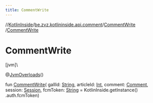 ```yaml
---
title: CommentWrite
---
```

//[KotlinInside](../../../index.html)/[be.zvz.kotlininside.api.comment](../index.html)/[CommentWrite](index.html)
/[CommentWrite](-comment-write.html)

# CommentWrite

[jvm]\

@[JvmOverloads](https://kotlinlang.org/api/latest/jvm/stdlib/kotlin.jvm/-jvm-overloads/index.html)()

fun [CommentWrite](-comment-write.html)(
gallId: [String](https://kotlinlang.org/api/latest/jvm/stdlib/kotlin/-string/index.html),
articleId: [Int](https://kotlinlang.org/api/latest/jvm/stdlib/kotlin/-int/index.html),
comment: [Comment](../../be.zvz.kotlininside.api.type.comment/-comment/index.html),
session: [Session](../../be.zvz.kotlininside.session/-session/index.html),
fcmToken: [String](https://kotlinlang.org/api/latest/jvm/stdlib/kotlin/-string/index.html) = KotlinInside.getInstance()
.auth.fcmToken)




